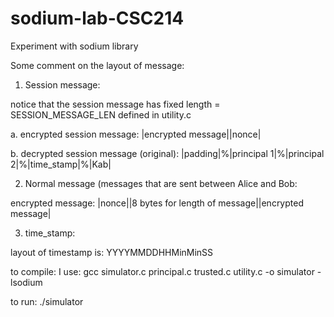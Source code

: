 # sodium-lab-CSC214
Experiment with sodium library

Some comment on the layout of message:

1. Session message:

notice that the session message has fixed length = SESSION_MESSAGE_LEN defined in utility.c

  a. encrypted session message: |encrypted message||nonce|
  
  b. decrypted session message (original): |padding|%|principal 1|%|principal 2|%|time_stamp|%|Kab|
  
2. Normal message (messages that are sent between Alice and Bob:

  encrypted message: |nonce||8 bytes for length of message||encrypted message|
  
3. time_stamp:

  layout of timestamp is: YYYYMMDDHHMinMinSS
  

to compile: I use: gcc simulator.c principal.c trusted.c utility.c -o simulator -lsodium

to run: ./simulator
  
